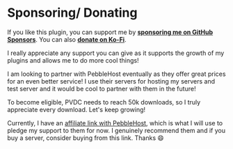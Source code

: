 # Sponsoring/ Donating

If you like this plugin, you can support me by **[sponsoring me on GitHub Sponsors](https://github.com/sponsors/Wyzebb)**. You can also **[donate on Ko-Fi](https://ko-fi.com/wyzebb)**.

I really appreciate any support you can give as it supports the growth of my plugins and allows me to do more cool things!

I am looking to partner with PebbleHost eventually as they offer great prices for an even better service! I use their servers for hosting my servers and test server and it would be cool to partner with them in the future!

To become eligible, PVDC needs to reach 50k downloads, so I truly appreciate every download. Let's keep growing!

Currently, I have an [affiliate link with PebbleHost](https://billing.pebblehost.com/aff.php?aff=4366), which is what I will use to pledge my support to them for now. I genuinely recommend them and if you buy a server, consider buying from this link. Thanks :smile: